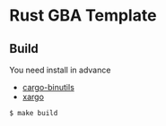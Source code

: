 # Rust GBA Template

## Build
You need install in advance
- [cargo-binutils](https://github.com/rust-embedded/cargo-binutils)
- [xargo](https://github.com/japaric/xargo)

```sh
$ make build
```
